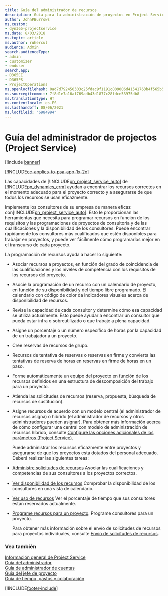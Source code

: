 ```yaml
---
title: Guía del administrador de recursos
description: Guía para la administración de proyectos en Project Service
author: JohnPBurrows
ms.custom:
- dyn365-projectservice
ms.date: 8/03/2018
ms.topic: article
ms.author: ruhercul
audience: Admin
search.audienceType:
- admin
- customizer
- enduser
search.app:
- D365CE
- D365PS
- ProjectOperations
ms.openlocfilehash: 0ad7d792450303c25fdac9f1191c809006d41541763b4f565b55abfa6da58a0a
ms.sourcegitcommit: 7f8d1e7a16af769adb43d1877c28fdce53975db8
ms.translationtype: HT
ms.contentlocale: es-ES
ms.lasthandoff: 08/06/2021
ms.locfileid: "6984994"
---
```

# <a name="resource-manager-guide-project-service"></a>Guía del administrador de projectos (Project Service)

[!include [banner](../includes/psa-now-project-operations.md)]

[!INCLUDE[cc-applies-to-psa-app-1x-2x](../includes/cc-applies-to-psa-app-1x-2x.md)]

Las capacidades de [!INCLUDE[pn_project_service_auto](../includes/pn-project-service-auto.md)] de [!INCLUDE[pn_dynamics_crm](../includes/pn-dynamics-crm.md)] ayudan a encontrar los recursos correctos en el momento adecuado para el proyecto correcto y a asegurarse de que todos los recursos se usan eficazmente.  
  
 Implemente los consultores de su empresa de manera eficaz con[!INCLUDE[pn_project_service_auto](../includes/pn-project-service-auto.md)]. Esto le proporcionan las herramientas que necesita para programar recursos en función de los requisitos y las programaciones de proyectos de consultoría y de las cualificaciones y la disponibilidad de los consultores. Puede encontrar rápidamente los consultores más cualificados que estén disponibles para trabajar en proyectos, y puede ver fácilmente cómo programarlos mejor en el transcurso de cada proyecto.  
  
 La programación de recursos ayuda a hacer lo siguiente:  
  
- Asociar recursos a proyectos, en función del grado de coincidencia de las cualificaciones y los niveles de competencia con los requisitos de los recursos del proyecto.  
  
- Asocie la programación de un recurso con un calendario de proyecto, en función de su disponibilidad y del tiempo libre programado. El calendario con código de color da indicadores visuales acerca de disponibilidad de recursos.  
  
- Revise la capacidad de cada consultor y determine cómo esa capacidad se utiliza actualmente. Esto puede ayudar a encontrar un consultor que pueda estar infra o sobreutilizado o que trabaje a plena capacidad.  
  
- Asigne un porcentaje o un número específico de horas por la capacidad de un trabajador a un proyecto.  
  
- Cree reservas de recursos de grupo.  
  
- Recursos de tentativa de reservas o reservas en firme y convierta las tentativas de reserva de horas en reservas en firme de horas en un paso.  
  
- Forme automáticamente un equipo del proyecto en función de los recursos definidos en una estructura de descomposición del trabajo para un proyecto.  
  
- Atienda las solicitudes de recursos (reserva, propuesta, búsqueda de recursos de sustitución).  
  
- Asigne recursos de acuerdo con un modelo central (el administrador de recursos asigna) o híbrido (el administrador de recursos y otros administradores pueden asignar). Para obtener más información acerca de cómo configurar una central con modelo de administración de recursos híbrido, consulte [Configure las opciones adicionales de los parámetros (Project Service)](../psa/configure-additional-parameters-settings.md).  
  
  Puede administrar los recursos eficazmente entre proyectos y asegurarse de que los proyectos está dotados del personal adecuado. Deberá realizar las siguientes tareas:  
  
- [Administre solicitudes de recursos](../psa/manage-resource-requests.md) Asociar las cualificaciones y competencias de sus consultores a los proyectos correctos.  
  
- [Ver disponibilidad de los recursos](../psa/view-resource-availability.md) Comprobar la disponibilidad de los consultores en una vista de calendario.  
  
- [Ver uso de recursos](../psa/view-resource-utilization.md) Ver el porcentaje de tiempo que sus consultores están reservados actualmente.  
  
- [Programe recursos para un proyecto](../psa/schedule-resources-project.md). Programe consultores para un proyecto.  
  
  Para obtener más información sobre el envío de solicitudes de recursos para proyectos individuales, consulte [Envío de solicitudes de recursos](../psa/submit-resource-requests.md).  
  
### <a name="see-also"></a>Vea también  
 [Información general de Project Service](../psa/overview.md)   
 [Guía del administrador](../psa/admin-guide.md)   
 [Guía de administrador de cuentas](../psa/account-manager-guide.md)   
 [Guía del jefe de proyecto](../psa/project-manager-guide.md)   
 [Guía de tiempo, gastos y colaboración](../psa/time-expense-collaboration-guide.md)


[!INCLUDE[footer-include](../includes/footer-banner.md)]